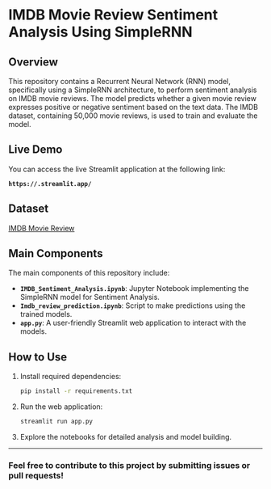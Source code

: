# IMDB Movie Review Sentiment Analysis Using SimpleRNN

## Overview
This repository contains a Recurrent Neural Network (RNN) model, specifically using a SimpleRNN architecture, to perform sentiment analysis on IMDB movie reviews. The model predicts whether a given movie review expresses positive or negative sentiment based on the text data. The IMDB dataset, containing 50,000 movie reviews, is used to train and evaluate the model.

## Live Demo
You can access the live Streamlit application at the following link:

**`https://.streamlit.app/`**

## Dataset
[IMDB Movie Review](https://ai.stanford.edu/%7Eamaas/data/sentiment/)


## Main Components
The main components of this repository include:

- **`IMDB_Sentiment_Analysis.ipynb`**: Jupyter Notebook implementing the SimpleRNN model for Sentiment Analysis.
- **`Imdb_review_prediction.ipynb`**: Script to make predictions using the trained models.
- **`app.py`**: A user-friendly Streamlit web application to interact with the models.


## How to Use
1. Install required dependencies:
    ```bash
    pip install -r requirements.txt
    ```

2. Run the web application:
    ```bash
    streamlit run app.py
    ```

3. Explore the notebooks for detailed analysis and model building.

---

### Feel free to contribute to this project by submitting issues or pull requests!